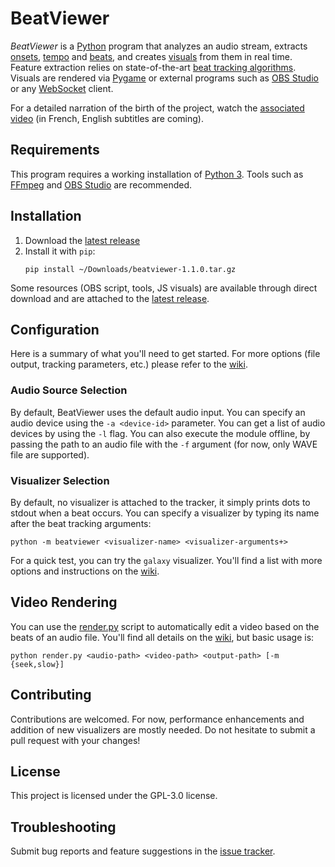 # BeatViewer

*BeatViewer* is a [Python](https://www.python.org/) program that analyzes an audio stream, extracts [onsets](https://en.wikipedia.org/wiki/Onset_(audio)), [tempo](https://en.wikipedia.org/wiki/Tempo) and [beats](https://en.wikipedia.org/wiki/Beat_(music)), and creates [visuals](https://en.wikipedia.org/wiki/VJing) from them in real time. Feature extraction relies on state-of-the-art [beat tracking algorithms](https://michaelkrzyzaniak.com/Research/Swarms_Preprint.pdf). Visuals are rendered via [Pygame](https://www.pygame.org/news) or external programs such as [OBS Studio](https://obsproject.com/) or any [WebSocket](https://en.wikipedia.org/wiki/WebSocket) client.

For a detailed narration of the birth of the project, watch the [associated video](https://www.youtube.com/watch?v=qv1uJQW-Cpc) (in French, English subtitles are coming).

## Requirements

This program requires a working installation of [Python 3](https://www.python.org/). Tools such as [FFmpeg](https://ffmpeg.org/) and [OBS Studio](https://obsproject.com/) are recommended.

## Installation

1. Download the [latest release](https://github.com/ychalier/beatviewer/releases)
2. Install it with `pip`:
    ```console
    pip install ~/Downloads/beatviewer-1.1.0.tar.gz
    ```

Some resources (OBS script, tools, JS visuals) are available through direct download and are attached to the [latest release](https://github.com/ychalier/beatviewer/releases).

## Configuration

Here is a summary of what you'll need to get started. For more options (file output, tracking parameters, etc.) please refer to the [wiki](https://github.com/ychalier/beatviewer/wiki/).

### Audio Source Selection

By default, BeatViewer uses the default audio input. You can specify an audio device using the `-a <device-id>` parameter. You can get a list of audio devices by using the `-l` flag. You can also execute the module offline, by passing the path to an audio file with the `-f` argument (for now, only WAVE file are supported).

### Visualizer Selection

By default, no visualizer is attached to the tracker, it simply prints dots to stdout when a beat occurs. You can specify a visualizer by typing its name after the beat tracking arguments:

```console
python -m beatviewer <visualizer-name> <visualizer-arguments+>
```

For a quick test, you can try the `galaxy` visualizer. You'll find a list with more options and instructions on the [wiki](https://github.com/ychalier/beatviewer/wiki/).

## Video Rendering

You can use the [render.py](render.py) script to automatically edit a video based on the beats of an audio file. You'll find all details on the [wiki](https://github.com/ychalier/beatviewer/wiki/), but basic usage is:

```console
python render.py <audio-path> <video-path> <output-path> [-m {seek,slow}]
```

## Contributing

Contributions are welcomed. For now, performance enhancements and addition of new visualizers are mostly needed. Do not hesitate to submit a pull request with your changes!

## License

This project is licensed under the GPL-3.0 license.

## Troubleshooting

Submit bug reports and feature suggestions in the [issue tracker](https://github.com/ychalier/beatviewer/issues/new/choose).

